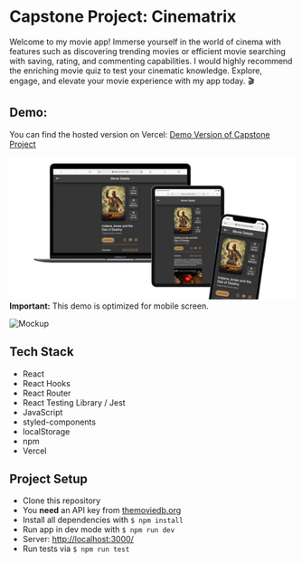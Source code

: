# Capstone Project: Cinematrix

Welcome to my movie app! Immerse yourself in the world of cinema with features such as discovering trending movies or efficient movie searching with saving, rating, and commenting capabilities. I would highly recommend the enriching movie quiz to test your cinematic knowledge. Explore, engage, and elevate your movie experience with my app today. 🎬

## Demo:

You can find the hosted version on Vercel: [Demo Version of Capstone Project]([https://capstone-cinematrix.vercel.app/](https://fabian-ruettgers-capstone-project.vercel.app/))

![App screens](/public/Devices.png)
**Important:** This demo is optimized for mobile screen.

![Mockup](/public/Mockup.gif)

## Tech Stack

- React
- React Hooks
- React Router
- React Testing Library / Jest
- JavaScript
- styled-components
- localStorage
- npm
- Vercel

## Project Setup

- Clone this repository
- You **need** an API key from [themoviedb.org](https://developer.themoviedb.org/docs)
- Install all dependencies with `$ npm install`
- Run app in dev mode with `$ npm run dev`
- Server: [http://localhost:3000/](http://localhost:3000/)
- Run tests via `$ npm run test`
